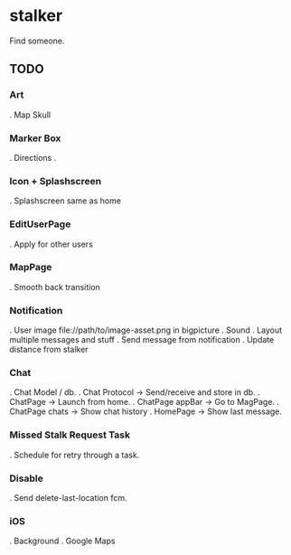 # stalker

Find someone.

## TODO

### Art
. Map Skull

### Marker Box
. Directions
. 

### Icon + Splashscreen
. Splashscreen same as home

### EditUserPage
. Apply for other users

### MapPage
. Smooth back transition

### Notification
. User image file://path/to/image-asset.png in bigpicture
. Sound
. Layout multiple messages and stuff
. Send message from notification
. Update distance from stalker

### Chat
. Chat Model / db.
. Chat Protocol -> Send/receive and store in db.
. ChatPage -> Launch from home.
. ChatPage appBar -> Go to MagPage.
. ChatPage chats -> Show chat history
. HomePage -> Show last message.

### Missed Stalk Request Task
. Schedule for retry through a task.

### Disable
. Send delete-last-location fcm.

### iOS
. Background
. Google Maps
